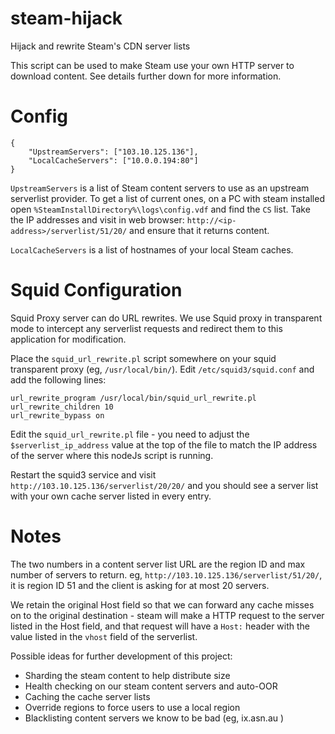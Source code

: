 # steam-hijack
Hijack and rewrite Steam's CDN server lists

This script can be used to make Steam use your own HTTP server to
download content. See details further down for more information.

# Config

```
{
	"UpstreamServers": ["103.10.125.136"],
	"LocalCacheServers": ["10.0.0.194:80"]
}
```

`UpstreamServers` is a list of Steam content servers to use as an
upstream serverlist provider. To get a list of current ones, on a
PC with steam installed open `%SteamInstallDirectory%\logs\config.vdf`
and find the `CS` list. Take the IP addresses and visit in web browser:
`http://<ip-address>/serverlist/51/20/` and ensure that it returns content.

`LocalCacheServers` is a list of hostnames of your local Steam caches.

# Squid Configuration

Squid Proxy server can do URL rewrites. We use Squid proxy in transparent mode to intercept any
serverlist requests and redirect them to this application for modification.

Place the `squid_url_rewrite.pl` script somewhere on your squid transparent proxy
(eg, `/usr/local/bin/`).
Edit `/etc/squid3/squid.conf` and add the following lines:

```
url_rewrite_program /usr/local/bin/squid_url_rewrite.pl
url_rewrite_children 10
url_rewrite_bypass on
```

Edit the `squid_url_rewrite.pl` file - you need to adjust the `$serverlist_ip_address`
value at the top of the file to match the IP address of the server where this
nodeJs script is running.

Restart the squid3 service and visit `http://103.10.125.136/serverlist/20/20/` and you
should see a server list with your own cache server listed in every entry.

# Notes

The two numbers in a content server list URL are the region ID and max number of
servers to return. eg, `http://103.10.125.136/serverlist/51/20/`, it is region ID
51 and the client is asking for at most 20 servers.

We retain the original Host field so that we can forward any cache
misses on to the original destination - steam will make a HTTP request
to the server listed in the Host field, and that request will have a
`Host:` header with the value listed in the `vhost` field of the serverlist.


Possible ideas for further development of this project:
* Sharding the steam content to help distribute size
* Health checking on our steam content servers and auto-OOR
* Caching the cache server lists
* Override regions to force users to use a local region
* Blacklisting content servers we know to be bad (eg, ix.asn.au )
